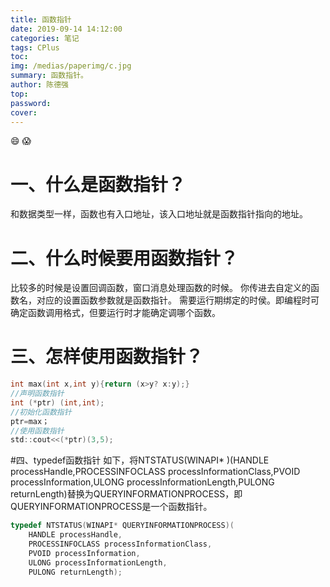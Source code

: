 ```yaml
---
title: 函数指针
date: 2019-09-14 14:12:00
categories: 笔记
tags: CPlus
toc: 
img: /medias/paperimg/c.jpg
summary: 函数指针。
author: 陈德强
top: 
password: 
cover: 
---
```


:smile:
:scream:
# 一、什么是函数指针？
和数据类型一样，函数也有入口地址，该入口地址就是函数指针指向的地址。

# 二、什么时候要用函数指针？
比较多的时候是设置回调函数，窗口消息处理函数的时候。
你传进去自定义的函数名，对应的设置函数参数就是函数指针。
需要运行期绑定的时侯。即编程时可确定函数调用格式，但要运行时才能确定调哪个函数。

# 三、怎样使用函数指针？
```c
int max(int x,int y){return (x>y? x:y);}
//声明函数指针
int (*ptr) (int,int);
//初始化函数指针
ptr=max；
//使用函数指针
std::cout<<(*ptr)(3,5);
```

#四、typedef函数指针
如下，将NTSTATUS(WINAPI* )(HANDLE processHandle,PROCESSINFOCLASS processInformationClass,PVOID processInformation,ULONG processInformationLength,PULONG returnLength)替换为QUERYINFORMATIONPROCESS，即QUERYINFORMATIONPROCESS是一个函数指针。
```c
typedef NTSTATUS(WINAPI* QUERYINFORMATIONPROCESS)(
	HANDLE processHandle,
	PROCESSINFOCLASS processInformationClass,
	PVOID processInformation,
	ULONG processInformationLength,
	PULONG returnLength);
```
